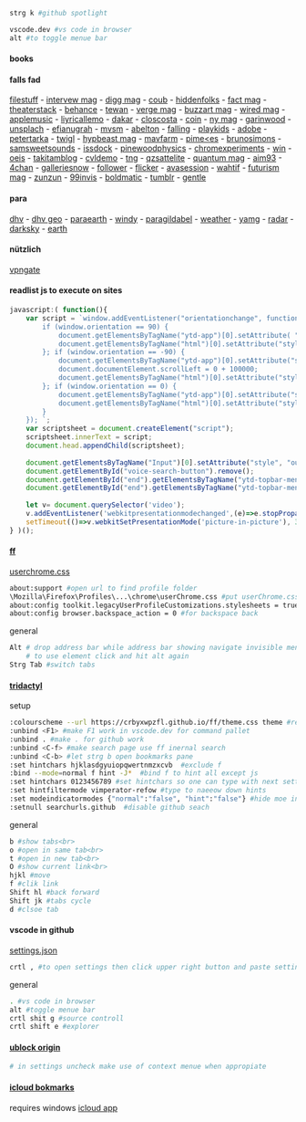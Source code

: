 ```sh
strg k #github spotlight
```

```sh
vscode.dev #vs code in browser
alt #to toggle menue bar
```

#### books

#### falls fad
[filestuff](https://tinywow.com/) - 
[intervew mag](http://www.interviewmagazine.com/#fashion) - 
[digg mag](http://digg.com/) - 
[coub](https://coub.com/) - 
[hiddenfolks](http://hiddenfolks.com/) - 
[fact mag](http://www.factmag.com/) - 
[theaterstack](https://theartstack.com/shop) - 
[behance](https://www.behance.net/) - 
[tewan](http://tewan.diem.cl/webspace/canvasexperiment/) - 
[verge mag](http://www.theverge.com/) - 
[buzzart mag](https://bbuzzart.com/discover) - 
[wired mag](https://www.wired.com/) - 
[applemusic](https://beta.music.apple.com/for-you) - 
[liyricallemo](https://lyricallemonade.com/) - 
[dakar](https://www.dakar.com/en) - 
[closcosta](http://www.carloscosta.me/) - 
[coin](https://projects.playables.net/coin/) - 
[ny mag](http://www.newyorker.com/) - 
[garinwood](http://www.garinwood.com/) - 
[unsplach](https://unsplash.com/) - 
[efianugrah](https://erfianugrah.com/) - 
[mvsm](http://mvsm.com/) - 
[abelton](https://learningmusic.ableton.com/) - 
[falling](http://www.fallingfalling.com/) - 
[playkids](http://playkids.ch/presskit/) - 
[adobe](https://stock.adobe.com/de/) - 
[petertarka](https://petertarka.com/) - 
[twigl](https://twigl.app/) - 
[hypbeast mag](https://hypebeast.com/) - 
[mavfarm](https://mav.farm/) - 
[pime<es](https://pimeyes.com/en) - 
[brunosimons](https://bruno-simon.com/) - 
[samsweetsounds](http://samsayssweetsounds.com/) - 
[issdock](https://iss-sim.spacex.com/) - 
[pinewoodphysics](http://pinewoodphysics.com/index.html) - 
[chromexperiments](https://experiments.withgoogle.com/collection/chrome) - 
[win](http://www.windows93.net/) - 
[oeis](https://oeis.org/) - 
[takitamblog](https://takitamblog.tk/skrypty/Tupper/) - 
[cvldemo](https://cvl-demos.cs.nott.ac.uk/vrn/) - 
[tng](https://www.tng-project.org/explore/) - 
[qzsattelite](https://qz.com/296941/interactive-graphic-every-active-satellite-orbiting-earth/) - 
[quantum mag](https://www.quantamagazine.org/) - 
[aim93](https://www.aim93.com/) - 
[4chan](http://www.4chan.org/) - 
[galleriesnow](https://www.galleriesnow.net/) - 
[follower](https://follower.today/#apply) - 
[flicker](https://www.flickr.com/) - 
[avasession](https://ava-sessions.com/) - 
[wahtif](http://what-if.xkcd.com/) - 
[futurism mag](http://futurism.com/) - 
[zunzun](http://zunzun.com/) - 
[99invis](https://99percentinvisible.org/) - 
[boldmatic](https://boldomatic.com/) - 
[tumblr](https://www.tumblr.com/dashboard) - 
[gentle](http://ekrivoruchko.com/gentlebrain/)

#### para
[dhv](https://www.dhv.de/wetter/) - 
[dhv geo](http://www.dhv.de/db2/geosearch.php) - 
[paraearth](https://paraglidingearth.com/) - 
[windy](https://www.windy.com/) - 
[paragildabel](https://paraglidable.com/mobile.html) - 
[weather](https://weather.com/weather/hourbyhour/l/GMXX0087:1:GM) - 
[yamg](https://www.zamg.ac.at/cms/de/wetter/wetterkarte) - 
[radar](https://weather.com/weather/radar/interactive/) - 
[darksky](https://darksky.net/) - 
[earth](https://earth.nullschool.net/)

#### nützlich
[vpngate](https://www.vpngate.net/en/) 

#### readlist js to execute on sites
```js
javascript:( function(){ 
	var script = `window.addEventListener("orientationchange", function() {
		if (window.orientation == 90) {
			document.getElementsByTagName("ytd-app")[0].setAttribute( "style", "transform: rotate(-90deg); transform-origin: right top; width: 400px; zoom: 50%");
			document.getElementsByTagName("html")[0].setAttribute("style", "font-size: 5px;font-family: Roboto, Arial, sans-serif;");
		}; if (window.orientation == -90) {
			document.getElementsByTagName("ytd-app")[0].setAttribute("style", "transform: rotate(90deg) translateY(-100000px); transform-origin: left top; width: 400px; zoom: 50%");
			document.documentElement.scrollLeft = 0 + 100000;
			document.getElementsByTagName("html")[0].setAttribute("style", "font-size: 5px;font-family: Roboto, Arial, sans-serif;");
		}; if (window.orientation == 0) {
			document.getElementsByTagName("ytd-app")[0].setAttribute("style", "zoom: 100%");
			document.getElementsByTagName("html")[0].setAttribute("style", "font-size: 12px;font-family: Roboto, Arial, sans-serif;");
		}
	}); `;
	var scriptsheet = document.createElement("script");
	scriptsheet.innerText = script;
	document.head.appendChild(scriptsheet);
	
	document.getElementsByTagName("Input")[0].setAttribute("style", "outline: none; font-size: 21px;");
	document.getElementById("voice-search-button").remove();
	document.getElementById("end").getElementsByTagName("ytd-topbar-menu-button-renderer")[0].remove();
	document.getElementById("end").getElementsByTagName("ytd-topbar-menu-button-renderer")[0].remove();
	
	let v= document.querySelector('video');
	v.addEventListener('webkitpresentationmodechanged',(e)=>e.stopPropagation(), true); 
	setTimeout(()=>v.webkitSetPresentationMode('picture-in-picture'), 3000);completion()
} )();
```

#### [ff](https://www.mozilla.org/en-US/firefox/new/)
[userchrome.css](https://github.com/crbyxwpzfl/ff/blob/main/userChrome.css)
```sh
about:support #open url to find profile folder
\Mozilla\Firefox\Profiles\...\chrome\userChrome.css #put userChrome.css here
about:config toolkit.legacyUserProfileCustomizations.stylesheets = true #to load userChrome
about:config browser.backspace_action = 0 #for backspace back
```
general
```sh
Alt # drop address bar while address bar showing navigate invisible menues via arrow keys
    # to use element click and hit alt again
Strg Tab #switch tabs
```

#### [tridactyl](https://github.com/tridactyl/tridactyl)
setup
```sh
:colourscheme --url https://crbyxwpzfl.github.io/ff/theme.css theme #remeber to host githubpages from master baranch before in repo settings
:unbind <F1> #make F1 work in vscode.dev for command pallet
:unbind . #make . for github work
:unbind <C-f> #make search page use ff inernal search
:unbind <C-b> #let strg b open bookmarks pane
:set hintchars hjklasdgyuiopqwertnmzxcvb  #exclude f
:bind --mode=normal f hint -J*  #bind f to hint all except js
:set hintchars 0123456789 #set hintchars so one can type with next setting
:set hintfiltermode vimperator-refow #type to naeeow down hints
:set modeindicatormodes {"normal":"false", "hint":"false"} #hide moe indicator
:setnull searchurls.github  #disable github seach
```
general
```sh
b #show tabs<br>
o #open in same tab<br>
t #open in new tab<br>
O #show current link<br>
hjkl #move
f #clik link
Shift hl #back forward
Shift jk #tabs cycle
d #clsoe tab
```

#### vscode in github
[settings.json](https://github.com/crbyxwpzfl/ff/blob/main/settings.json)
```sh
crtl , #to open settings then click upper right button and paste settings.json
```
general
```sh
. #vs code in browser
alt #toggle menue bar
crtl shit g #source controll
crtl shift e #explorer
```

#### [ublock origin](https://github.com/gorhill/uBlock)
```sh
# in settings uncheck make use of context menue when appropiate
```

#### [icloud bokmarks](https://addons.mozilla.org/en-US/firefox/addon/icloud-bookmarks)
requires windows [icloud app](https://www.microsoft.com/store/apps/9PKTQ5699M62)


